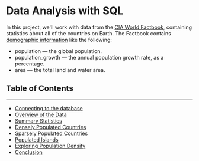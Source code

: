 # Data Analysis with SQL

In this project, we'll work with data from the [CIA World Factbook](https://www.cia.gov/the-world-factbook/), containing statistics about all of the countries on Earth. The Factbook contains [demographic information](https://dsserver-prod-resources-1.s3.amazonaws.com/257/factbook.db) like the following:

-  population — the global population.
-  population_growth — the annual population growth rate, as a percentage.
-  area — the total land and water area.

## Table of Contents
---
- [Connecting to the database](#Connecting-to-the-Database)
- [Overview of the Data](#Overview-of-the-Data)
- [Summary Statistics](#Summary-Statistics)
- [Densely Populated Countries](#Densely-Populated-Countries)
- [Sparsely Populated Countries](#Sparsely-Populated-Countries)
- [Populated Islands](#Populated-Islands)
- [Exploring Population Density](#Exploring-Population-Density)
- [Conclusion](#Conclusion)
